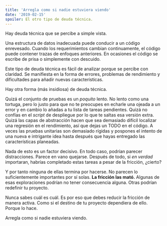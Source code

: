 ```yaml
---
title: 'Arregla como si nadie estuviera viendo'
date: '2019-02-15'
spoiler: El otro tipo de deuda técnica.
---
```


Hay deuda técnica que se percibe a simple vista.

Una estructura de datos inadecuada puede conducir a un código enrevesado. Cuando los requerimientos cambian continuamente, el código puede contener trazas de enfoques anteriores. En ocasiones el código se escribe de prisa o simplemente con descuido.

Este tipo de deuda técnica es fácil de analizar porque se percibe con claridad. Se manifiesta en la forma de errores, problemas de rendimiento y dificultades para añadir nuevas características.

Hay otra forma (más insidiosa) de deuda técnica.

Quizá el conjunto de pruebas es un *poquito* lento. No lento como una tortuga, pero lo justo para que no te preocupes en echarle una ojeada a un error y en cambio lo añadas a tu lista de tareas pendientes. Quizá no confías en el *script* de despliegue por lo que te saltas esa versión extra. Quizá las capas de abstracción hacen que sea demasiado difícil localizar una regresión en el rendimiento, así que dejas un TODO en el código. A veces las pruebas unitarias son demasiado rígidas y pospones el intento de una nueva e intrigante idea hasta después que hayas entregado las características planeadas.

Nada de esto es un factor decisivo. En todo caso, podrían parecer distracciones. Parece en vano quejarse. Después de todo, si *en verdad* importaran, habrías completado estas tareas a pesar de la fricción, ¿cierto?

Y por tanto ninguna de ellas termina por hacerse. No parecen lo suficientemente importantes por sí solas. **La fricción las mató.** Algunas de esas exploraciones podrían no tener consecuencia alguna. Otras podrían redefinir tu proyecto.

Nunca sabes cuál es cuál. Es por eso que debes reducir la fricción de manera activa. Como si el destino de tu proyecto dependiera de ello. Porque lo hace.

Arregla como si nadie estuviera viendo.
